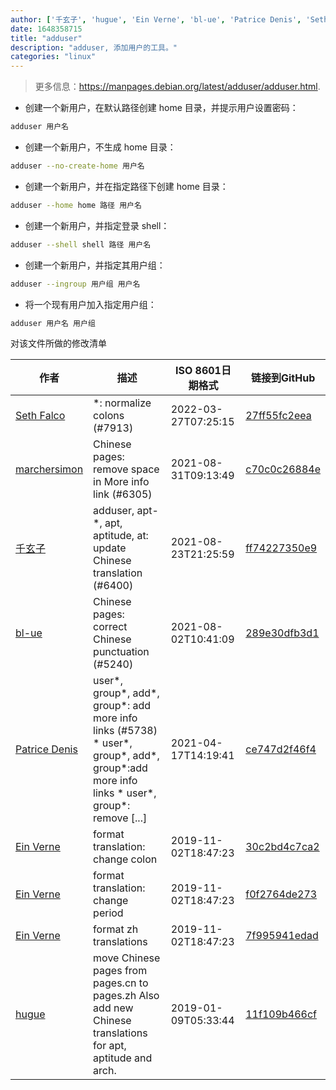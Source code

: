 ```yaml
---
author: ['千玄子', 'hugue', 'Ein Verne', 'bl-ue', 'Patrice Denis', 'Seth Falco', 'marchersimon']
date: 1648358715
title: "adduser"
description: "adduser, 添加用户的工具。"
categories: "linux"
---
```

> 更多信息：<https://manpages.debian.org/latest/adduser/adduser.html>.

- 创建一个新用户，在默认路径创建 home 目录，并提示用户设置密码：

```bash
adduser 用户名
```

- 创建一个新用户，不生成 home 目录：

```bash
adduser --no-create-home 用户名
```

- 创建一个新用户，并在指定路径下创建 home 目录：

```bash
adduser --home home 路径 用户名
```

- 创建一个新用户，并指定登录 shell：

```bash
adduser --shell shell 路径 用户名
```

- 创建一个新用户，并指定其用户组：

```bash
adduser --ingroup 用户组 用户名
```

- 将一个现有用户加入指定用户组：

```bash
adduser 用户名 用户组
```
对该文件所做的修改清单


作者 | 描述 | ISO 8601日期格式 | 链接到GitHub
------|-----|-----|-----
[Seth Falco](mailto:seth@falco.fun) | *: normalize colons (#7913) | 2022-03-27T07:25:15 | [27ff55fc2eea](https://github.com/tldr-pages/tldr/commit/27ff55fc2eea445eb5216c3b1d934960539fc024)
[marchersimon](mailto:50295997+marchersimon@users.noreply.github.com) | Chinese pages: remove space in More info link (#6305) | 2021-08-31T09:13:49 | [c70c0c26884e](https://github.com/tldr-pages/tldr/commit/c70c0c26884ee74fabb640cd842d1e4c72d9df4b)
[千玄子](mailto:ownbyzjuyk@gmail.com) | adduser, apt-*, apt, aptitude, at: update Chinese translation (#6400) | 2021-08-23T21:25:59 | [ff74227350e9](https://github.com/tldr-pages/tldr/commit/ff74227350e9b89a9501ddbf39089ed60876201c)
[bl-ue](mailto:54780737+bl-ue@users.noreply.github.com) | Chinese pages: correct Chinese punctuation (#5240) | 2021-08-02T10:41:09 | [289e30dfb3d1](https://github.com/tldr-pages/tldr/commit/289e30dfb3d1d73bade9e3610e12bfc90e9270ae)
[Patrice Denis](mailto:patrice.denis@gmail.com) | user*, group*, add*, group*: add more info links (#5738) * user*, group*, add*, group*:add more info links * user*, group*: remove [...] | 2021-04-17T14:19:41 | [ce747d2f46f4](https://github.com/tldr-pages/tldr/commit/ce747d2f46f40836209afcd06898073ddabbc520)
[Ein Verne](mailto:einverne@gmail.com) | format translation: change colon | 2019-11-02T18:47:23 | [30c2bd4c7ca2](https://github.com/tldr-pages/tldr/commit/30c2bd4c7ca2385e09cc00f15ad651e195b82e65)
[Ein Verne](mailto:einverne@gmail.com) | format translation: change period | 2019-11-02T18:47:23 | [f0f2764de273](https://github.com/tldr-pages/tldr/commit/f0f2764de2737f4c7bc75feeec5499117dea6ed0)
[Ein Verne](mailto:einverne@gmail.com) | format zh translations | 2019-11-02T18:47:23 | [7f995941edad](https://github.com/tldr-pages/tldr/commit/7f995941edaddaa6bd3208856ec539f5439f7ef4)
[hugue](mailto:hugue_liu@yahoo.com) | move Chinese pages from pages.cn to pages.zh Also add new Chinese translations for apt, aptitude and arch. | 2019-01-09T05:33:44 | [11f109b466cf](https://github.com/tldr-pages/tldr/commit/11f109b466cf35daefdde57a1ca2e0261f90555c)

